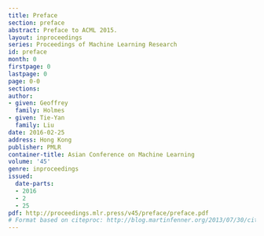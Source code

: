 ```yaml
---
title: Preface
section: preface
abstract: Preface to ACML 2015.
layout: inproceedings
series: Proceedings of Machine Learning Research
id: preface
month: 0
firstpage: 0
lastpage: 0
page: 0-0
sections: 
author:
- given: Geoffrey
  family: Holmes
- given: Tie-Yan
  family: Liu
date: 2016-02-25
address: Hong Kong
publisher: PMLR
container-title: Asian Conference on Machine Learning
volume: '45'
genre: inproceedings
issued:
  date-parts:
  - 2016
  - 2
  - 25
pdf: http://proceedings.mlr.press/v45/preface/preface.pdf
# Format based on citeproc: http://blog.martinfenner.org/2013/07/30/citeproc-yaml-for-bibliographies/
---
```

